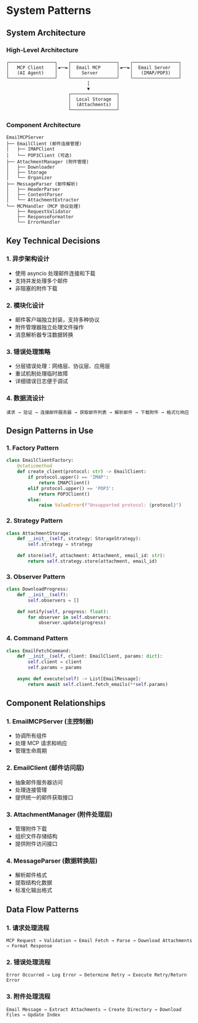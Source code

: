 # System Patterns

## System Architecture

### High-Level Architecture
```
┌─────────────────┐    ┌─────────────────┐    ┌─────────────────┐
│   MCP Client    │◄──►│  Email MCP      │◄──►│  Email Server   │
│   (AI Agent)    │    │    Server       │    │   (IMAP/POP3)   │
└─────────────────┘    └─────────────────┘    └─────────────────┘
                              │
                              ▼
                       ┌─────────────────┐
                       │  Local Storage  │
                       │  (Attachments)  │
                       └─────────────────┘
```

### Component Architecture
```
EmailMCPServer
├── EmailClient (邮件连接管理)
│   ├── IMAPClient
│   └── POP3Client (可选)
├── AttachmentManager (附件管理)
│   ├── Downloader
│   ├── Storage
│   └── Organizer
├── MessageParser (邮件解析)
│   ├── HeaderParser
│   ├── ContentParser
│   └── AttachmentExtractor
└── MCPHandler (MCP 协议处理)
    ├── RequestValidator
    ├── ResponseFormatter
    └── ErrorHandler
```

## Key Technical Decisions

### 1. 异步架构设计
- 使用 asyncio 处理邮件连接和下载
- 支持并发处理多个邮件
- 非阻塞的附件下载

### 2. 模块化设计
- 邮件客户端独立封装，支持多种协议
- 附件管理器独立处理文件操作
- 消息解析器专注数据转换

### 3. 错误处理策略
- 分层错误处理：网络层、协议层、应用层
- 重试机制处理临时故障
- 详细错误日志便于调试

### 4. 数据流设计
```
请求 → 验证 → 连接邮件服务器 → 获取邮件列表 → 解析邮件 → 下载附件 → 格式化响应
```

## Design Patterns in Use

### 1. Factory Pattern
```python
class EmailClientFactory:
    @staticmethod
    def create_client(protocol: str) -> EmailClient:
        if protocol.upper() == 'IMAP':
            return IMAPClient()
        elif protocol.upper() == 'POP3':
            return POP3Client()
        else:
            raise ValueError(f"Unsupported protocol: {protocol}")
```

### 2. Strategy Pattern
```python
class AttachmentStorage:
    def __init__(self, strategy: StorageStrategy):
        self.strategy = strategy
    
    def store(self, attachment: Attachment, email_id: str):
        return self.strategy.store(attachment, email_id)
```

### 3. Observer Pattern
```python
class DownloadProgress:
    def __init__(self):
        self.observers = []
    
    def notify(self, progress: float):
        for observer in self.observers:
            observer.update(progress)
```

### 4. Command Pattern
```python
class EmailFetchCommand:
    def __init__(self, client: EmailClient, params: dict):
        self.client = client
        self.params = params
    
    async def execute(self) -> List[EmailMessage]:
        return await self.client.fetch_emails(**self.params)
```

## Component Relationships

### 1. EmailMCPServer (主控制器)
- 协调所有组件
- 处理 MCP 请求和响应
- 管理生命周期

### 2. EmailClient (邮件访问层)
- 抽象邮件服务器访问
- 处理连接管理
- 提供统一的邮件获取接口

### 3. AttachmentManager (附件处理层)
- 管理附件下载
- 组织文件存储结构
- 提供附件访问接口

### 4. MessageParser (数据转换层)
- 解析邮件格式
- 提取结构化数据
- 标准化输出格式

## Data Flow Patterns

### 1. 请求处理流程
```
MCP Request → Validation → Email Fetch → Parse → Download Attachments → Format Response
```

### 2. 错误处理流程
```
Error Occurred → Log Error → Determine Retry → Execute Retry/Return Error
```

### 3. 附件处理流程
```
Email Message → Extract Attachments → Create Directory → Download Files → Update Index
```